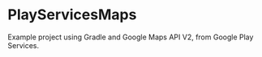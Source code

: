 PlayServicesMaps
================

Example project using Gradle and Google Maps API V2, from Google Play Services.

